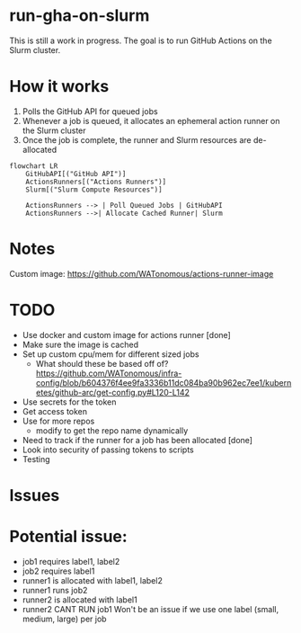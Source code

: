 # run-gha-on-slurm

This is still a work in progress. The goal is to run GitHub Actions on the Slurm cluster.

# How it works
1. Polls the GitHub API for queued jobs
2. Whenever a job is queued, it allocates an ephemeral action runner on the Slurm cluster
3. Once the job is complete, the runner and Slurm resources are de-allocated

```mermaid
flowchart LR
    GitHubAPI[("GitHub API")]
    ActionsRunners[("Actions Runners")]
    Slurm[("Slurm Compute Resources")]

    ActionsRunners --> | Poll Queued Jobs | GitHubAPI 
    ActionsRunners -->| Allocate Cached Runner| Slurm 
```

# Notes
Custom image: https://github.com/WATonomous/actions-runner-image

# TODO
- Use docker and custom image for actions runner [done]
- Make sure the image is cached 
- Set up custom cpu/mem for different sized jobs
	- What should these be based off of? https://github.com/WATonomous/infra-config/blob/b604376f4ee9fa3336b11dc084ba90b962ec7ee1/kubernetes/github-arc/get-config.py#L120-L142 
- Use secrets for the token
- Get access token
- Use for more repos
	- modify to get the repo name dynamically
- Need to track if the runner for a job has been allocated [done]
- Look into security of passing tokens to scripts
- Testing

# Issues

# Potential issue:
- job1 requires label1, label2
- job2 requires label1
- runner1 is allocated with label1, label2
- runner1 runs job2
- runner2 is allocated with label1
- runner2 CANT RUN job1
Won't be an issue if we use one label (small, medium, large) per job
